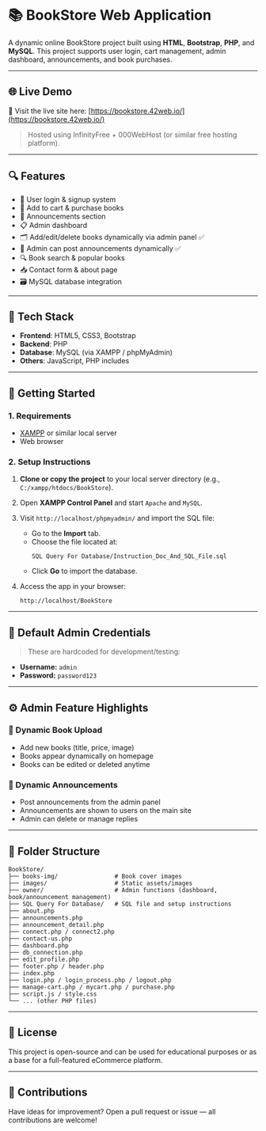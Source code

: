 # 📚 BookStore Web Application

A dynamic online BookStore project built using **HTML**, **Bootstrap**, **PHP**, and **MySQL**. This project supports user login, cart management, admin dashboard, announcements, and book purchases.

---

## 🌐 Live Demo

🔗 Visit the live site here: [https://bookstore.42web.io/](https://bookstore.42web.io/)

> Hosted using InfinityFree + 000WebHost (or similar free hosting platform).

---

## 🔍 Features

- 👤 User login & signup system
- 🛒 Add to cart & purchase books
- 📢 Announcements section
- 📋 Admin dashboard
- 🗂️ Add/edit/delete books dynamically via admin panel ✅
- 📰 Admin can post announcements dynamically ✅
- 🔍 Book search & popular books
- 📥 Contact form & about page
- 🗃️ MySQL database integration

---

## 🧰 Tech Stack

- **Frontend**: HTML5, CSS3, Bootstrap
- **Backend**: PHP
- **Database**: MySQL (via XAMPP / phpMyAdmin)
- **Others**: JavaScript, PHP includes

---

## 🚀 Getting Started

### 1. Requirements

- [XAMPP](https://www.apachefriends.org/) or similar local server
- Web browser

### 2. Setup Instructions

1. **Clone or copy the project** to your local server directory (e.g., `C:/xampp/htdocs/BookStore`).
2. Open **XAMPP Control Panel** and start `Apache` and `MySQL`.
3. Visit `http://localhost/phpmyadmin/` and import the SQL file:
   - Go to the **Import** tab.
   - Choose the file located at:
     ```
     SQL Query For Database/Instruction_Doc_And_SQL_File.sql
     ```
   - Click **Go** to import the database.

4. Access the app in your browser:
   ```
   http://localhost/BookStore
   ```

---

## 🔐 Default Admin Credentials

> These are hardcoded for development/testing:

- **Username:** `admin`  
- **Password:** `password123`

---

## ⚙️ Admin Feature Highlights

### 📕 Dynamic Book Upload
- Add new books (title, price, image)
- Books appear dynamically on homepage
- Books can be edited or deleted anytime

### 📢 Dynamic Announcements
- Post announcements from the admin panel
- Announcements are shown to users on the main site
- Admin can delete or manage replies

---

## 📁 Folder Structure

```
BookStore/
├── books-img/                # Book cover images
├── images/                   # Static assets/images
├── owner/                    # Admin functions (dashboard, book/announcement management)
├── SQL Query For Database/   # SQL file and setup instructions
├── about.php
├── announcements.php
├── announcement_detail.php
├── connect.php / connect2.php
├── contact-us.php
├── dashboard.php
├── db_connection.php
├── edit_profile.php
├── footer.php / header.php
├── index.php
├── login.php / login_process.php / logout.php
├── manage-cart.php / mycart.php / purchase.php
├── script.js / style.css
└── ... (other PHP files)
```

---

## 📄 License

This project is open-source and can be used for educational purposes or as a base for a full-featured eCommerce platform.

---

## 🙌 Contributions

Have ideas for improvement? Open a pull request or issue — all contributions are welcome!
